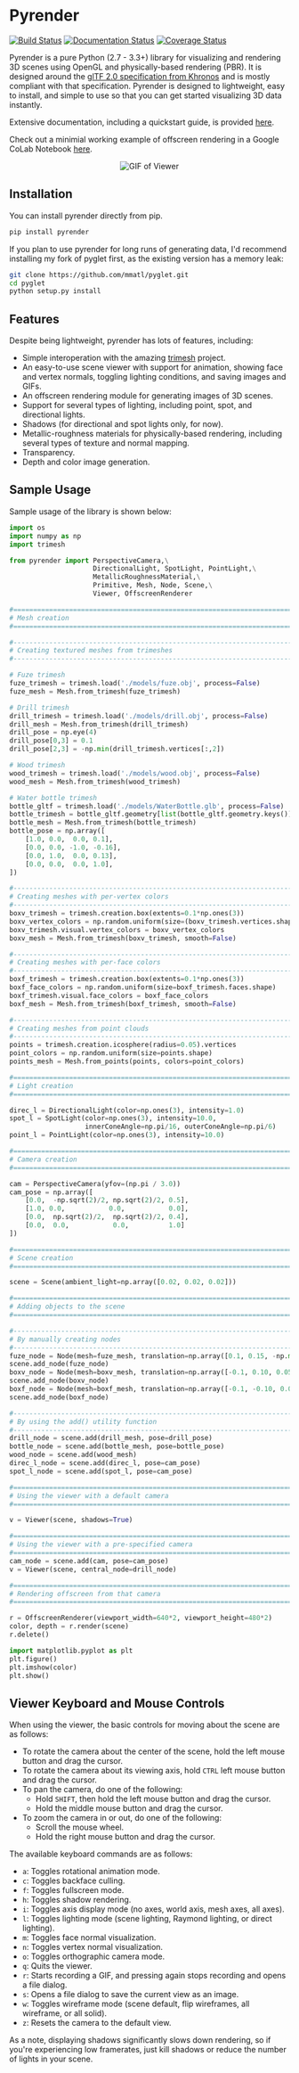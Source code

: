 # Pyrender

[![Build Status](https://travis-ci.org/mmatl/pyrender.svg?branch=master)](https://travis-ci.org/mmatl/pyrender)
[![Documentation Status](https://readthedocs.org/projects/pyrender/badge/?version=latest)](https://pyrender.readthedocs.io/en/latest/?badge=latest)
[![Coverage Status](https://coveralls.io/repos/github/mmatl/pyrender/badge.svg?branch=master)](https://coveralls.io/github/mmatl/pyrender?branch=master)

Pyrender is a pure Python (2.7 - 3.3+) library for visualizing and rendering
3D scenes using OpenGL and physically-based rendering (PBR).
It is designed around the [glTF 2.0 specification from
Khronos](https://www.khronos.org/gltf/) and is mostly compliant with that
specification.
Pyrender is designed to lightweight, easy to install, and simple to use so that
you can get started visualizing 3D data instantly.

Extensive documentation, including a quickstart guide, is provided [here](https://pyrender.readthedocs.io/en/latest/).

Check out a minimial working example of offscreen rendering in a Google CoLab Notebook [here](https://colab.research.google.com/drive/1Z71mHIc-Sqval92nK290vAsHZRUkCjUx#scrollTo=02aJu2LKtoE6).

<p align="center">
  <img src="https://github.com/mmatl/pyrender/blob/master/docs/source/_static/rotation.gif?raw=true" alt="GIF of Viewer"/>
</p>

## Installation
You can install pyrender directly from pip.

```bash
pip install pyrender
```

If you plan to use pyrender for long runs of generating data, I'd recommend
installing my fork of pyglet first, as the existing version has a memory leak:

```bash
git clone https://github.com/mmatl/pyglet.git
cd pyglet
python setup.py install
```

## Features

Despite being lightweight, pyrender has lots of features, including:

* Simple interoperation with the amazing [trimesh](https://github.com/mikedh/trimesh) project.
* An easy-to-use scene viewer with support for animation, showing face and vertex
normals, toggling lighting conditions, and saving images and GIFs.
* An offscreen rendering module for generating images of 3D scenes.
* Support for several types of lighting, including point, spot, and directional
lights.
* Shadows (for directional and spot lights only, for now).
* Metallic-roughness materials for physically-based rendering, including several
types of texture and normal mapping.
* Transparency.
* Depth and color image generation.

## Sample Usage
Sample usage of the library is shown below:

```python
import os
import numpy as np
import trimesh

from pyrender import PerspectiveCamera,\
                     DirectionalLight, SpotLight, PointLight,\
                     MetallicRoughnessMaterial,\
                     Primitive, Mesh, Node, Scene,\
                     Viewer, OffscreenRenderer

#==============================================================================
# Mesh creation
#==============================================================================

#------------------------------------------------------------------------------
# Creating textured meshes from trimeshes
#------------------------------------------------------------------------------

# Fuze trimesh
fuze_trimesh = trimesh.load('./models/fuze.obj', process=False)
fuze_mesh = Mesh.from_trimesh(fuze_trimesh)

# Drill trimesh
drill_trimesh = trimesh.load('./models/drill.obj', process=False)
drill_mesh = Mesh.from_trimesh(drill_trimesh)
drill_pose = np.eye(4)
drill_pose[0,3] = 0.1
drill_pose[2,3] = -np.min(drill_trimesh.vertices[:,2])

# Wood trimesh
wood_trimesh = trimesh.load('./models/wood.obj', process=False)
wood_mesh = Mesh.from_trimesh(wood_trimesh)

# Water bottle trimesh
bottle_gltf = trimesh.load('./models/WaterBottle.glb', process=False)
bottle_trimesh = bottle_gltf.geometry[list(bottle_gltf.geometry.keys())[0]]
bottle_mesh = Mesh.from_trimesh(bottle_trimesh)
bottle_pose = np.array([
    [1.0, 0.0,  0.0, 0.1],
    [0.0, 0.0, -1.0, -0.16],
    [0.0, 1.0,  0.0, 0.13],
    [0.0, 0.0,  0.0, 1.0],
])

#------------------------------------------------------------------------------
# Creating meshes with per-vertex colors
#------------------------------------------------------------------------------
boxv_trimesh = trimesh.creation.box(extents=0.1*np.ones(3))
boxv_vertex_colors = np.random.uniform(size=(boxv_trimesh.vertices.shape))
boxv_trimesh.visual.vertex_colors = boxv_vertex_colors
boxv_mesh = Mesh.from_trimesh(boxv_trimesh, smooth=False)

#------------------------------------------------------------------------------
# Creating meshes with per-face colors
#------------------------------------------------------------------------------
boxf_trimesh = trimesh.creation.box(extents=0.1*np.ones(3))
boxf_face_colors = np.random.uniform(size=boxf_trimesh.faces.shape)
boxf_trimesh.visual.face_colors = boxf_face_colors
boxf_mesh = Mesh.from_trimesh(boxf_trimesh, smooth=False)

#------------------------------------------------------------------------------
# Creating meshes from point clouds
#------------------------------------------------------------------------------
points = trimesh.creation.icosphere(radius=0.05).vertices
point_colors = np.random.uniform(size=points.shape)
points_mesh = Mesh.from_points(points, colors=point_colors)

#==============================================================================
# Light creation
#==============================================================================

direc_l = DirectionalLight(color=np.ones(3), intensity=1.0)
spot_l = SpotLight(color=np.ones(3), intensity=10.0,
                   innerConeAngle=np.pi/16, outerConeAngle=np.pi/6)
point_l = PointLight(color=np.ones(3), intensity=10.0)

#==============================================================================
# Camera creation
#==============================================================================

cam = PerspectiveCamera(yfov=(np.pi / 3.0))
cam_pose = np.array([
    [0.0,  -np.sqrt(2)/2, np.sqrt(2)/2, 0.5],
    [1.0, 0.0,           0.0,           0.0],
    [0.0,  np.sqrt(2)/2,  np.sqrt(2)/2, 0.4],
    [0.0,  0.0,           0.0,          1.0]
])

#==============================================================================
# Scene creation
#==============================================================================

scene = Scene(ambient_light=np.array([0.02, 0.02, 0.02]))

#==============================================================================
# Adding objects to the scene
#==============================================================================

#------------------------------------------------------------------------------
# By manually creating nodes
#------------------------------------------------------------------------------
fuze_node = Node(mesh=fuze_mesh, translation=np.array([0.1, 0.15, -np.min(fuze_trimesh.vertices[:,2])]))
scene.add_node(fuze_node)
boxv_node = Node(mesh=boxv_mesh, translation=np.array([-0.1, 0.10, 0.05]))
scene.add_node(boxv_node)
boxf_node = Node(mesh=boxf_mesh, translation=np.array([-0.1, -0.10, 0.05]))
scene.add_node(boxf_node)

#------------------------------------------------------------------------------
# By using the add() utility function
#------------------------------------------------------------------------------
drill_node = scene.add(drill_mesh, pose=drill_pose)
bottle_node = scene.add(bottle_mesh, pose=bottle_pose)
wood_node = scene.add(wood_mesh)
direc_l_node = scene.add(direc_l, pose=cam_pose)
spot_l_node = scene.add(spot_l, pose=cam_pose)

#==============================================================================
# Using the viewer with a default camera
#==============================================================================

v = Viewer(scene, shadows=True)

#==============================================================================
# Using the viewer with a pre-specified camera
#==============================================================================
cam_node = scene.add(cam, pose=cam_pose)
v = Viewer(scene, central_node=drill_node)

#==============================================================================
# Rendering offscreen from that camera
#==============================================================================

r = OffscreenRenderer(viewport_width=640*2, viewport_height=480*2)
color, depth = r.render(scene)
r.delete()

import matplotlib.pyplot as plt
plt.figure()
plt.imshow(color)
plt.show()
```

## Viewer Keyboard and Mouse Controls

When using the viewer, the basic controls for moving about the scene are as follows:

* To rotate the camera about the center of the scene, hold the left mouse button and drag the cursor.
* To rotate the camera about its viewing axis, hold `CTRL` left mouse button and drag the cursor.
* To pan the camera, do one of the following:
    * Hold `SHIFT`, then hold the left mouse button and drag the cursor.
    * Hold the middle mouse button and drag the cursor.
* To zoom the camera in or out, do one of the following:
    * Scroll the mouse wheel.
    * Hold the right mouse button and drag the cursor.

The available keyboard commands are as follows:

* `a`: Toggles rotational animation mode.
* `c`: Toggles backface culling.
* `f`: Toggles fullscreen mode.
* `h`: Toggles shadow rendering.
* `i`: Toggles axis display mode (no axes, world axis, mesh axes, all axes).
* `l`: Toggles lighting mode (scene lighting, Raymond lighting, or direct lighting).
* `m`: Toggles face normal visualization.
* `n`: Toggles vertex normal visualization.
* `o`: Toggles orthographic camera mode.
* `q`: Quits the viewer.
* `r`: Starts recording a GIF, and pressing again stops recording and opens a file dialog.
* `s`: Opens a file dialog to save the current view as an image.
* `w`: Toggles wireframe mode (scene default, flip wireframes, all wireframe, or all solid).
* `z`: Resets the camera to the default view.

As a note, displaying shadows significantly slows down rendering, so if you're
experiencing low framerates, just kill shadows or reduce the number of lights in
your scene.
